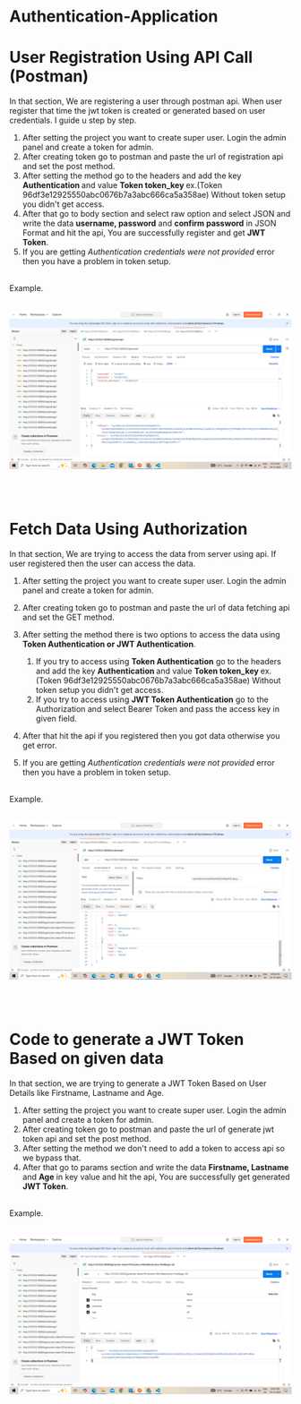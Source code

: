 # Authentication-Application

# User Registration Using API Call (Postman)
In that section, We are registering a user through postman api. When user register that time the jwt token is created or generated based on user credentials. I guide u step by step.

1. After setting the project you want to create super user. Login the admin panel and create a token for admin.
2. After creating token go to postman and paste the url of registration api and set the post method.
3. After setting the method go to the headers and add the key <b>Authentication </b> and value <b> Token token_key </b> ex.(Token 96df3e12925550abc0676b7a3abc666ca5a358ae) Without token setup you didn't get access.
4. After that go to body section and select raw option and select JSON and write the data <b>username, password</b> and <b>confirm password</b> in JSON Format and hit the api, You are successfully register and get <b>JWT Token</b>.
5. If you are getting <i> Authentication credentials were not provided </i> error then you have a problem in token setup.
<br>
Example.
<br>
<br>

![alt text](<Output/generate jwt token using registration.png>)

<br><br>

# Fetch Data Using Authorization
In that section, We are trying to access the data from server using api. If user registered then the user can access the data.

1. After setting the project you want to create super user. Login the admin panel and create a token for admin.
2. After creating token go to postman and paste the url of data fetching api and set the GET method.
3. After setting the method there is two options to access the data using <b>Token Authentication or JWT Authentication</b>. 
    1. If you try to access using <b>Token Authentication</b> go to the headers and add the key <b>Authentication </b> and value <b> Token token_key </b> ex.(Token 96df3e12925550abc0676b7a3abc666ca5a358ae) Without token setup you didn't get access.
    2. If you try to access using <b>JWT Token Authentication</b> go to the Authorization and select Bearer Token and pass the access key in given field.

4. After that hit the api if you registered then you got data otherwise you get error.
5. If you are getting <i> Authentication credentials were not provided </i> error then you have a problem in token setup.
<br>
Example.
<br>
<br>

![alt text](<Output/getDataUsing token.png>)

<br><br>

# Code to generate a JWT Token Based on given data
In that section, we are trying to generate a JWT Token Based on User Details like Firstname, Lastname and Age.
<br>

1. After setting the project you want to create super user. Login the admin panel and create a token for admin.
2. After creating token go to postman and paste the url of generate jwt token api and set the post method.
3. After setting the method we don't need to add a token to access api so we bypass that.
4. After that go to params section and write the data <b>Firstname, Lastname</b> and <b>Age</b> in key value and hit the api, You are successfully get generated <b>JWT Token</b>.
<br>
Example.
<br>
<br>

![alt text](<Output/generate token using given data.png>)

<br>
<br>
